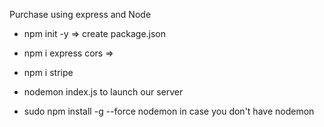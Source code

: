 Purchase using express and Node
- npm init -y => create package.json
- npm i express cors => 
- npm i stripe
- nodemon index.js to launch our server

- sudo npm install -g --force nodemon in case you don't have nodemon

